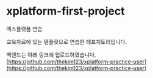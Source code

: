 # xplatform-first-project
엑스플랫폼 연습

교육자료에 있는 템플릿으로 연습한 레포지토리입니다.

백앤드는 아래 링크에 업로드하였습니다.
[https://github.com/thekim123/xplatform-practice-user](https://github.com/thekim123/xplatform-practice-user)


